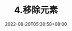 ---
title: "4.移除元素"
date: 2022-08-20T05:30:58+08:00
tags: ["leetcode"]
categories: ["LeetCode"]
draft: true
---